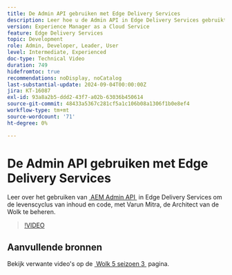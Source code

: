 ```yaml
---
title: De Admin API gebruiken met Edge Delivery Services
description: Leer hoe u de Admin API in Edge Delivery Services gebruikt om de levenscyclus van inhoud en code te beheren.
version: Experience Manager as a Cloud Service
feature: Edge Delivery Services
topic: Development
role: Admin, Developer, Leader, User
level: Intermediate, Experienced
doc-type: Technical Video
duration: 749
hidefromtoc: true
recommendations: noDisplay, noCatalog
last-substantial-update: 2024-09-04T00:00:00Z
jira: KT-16087
exl-id: 93a8a2b5-ddd2-43f7-a02b-63036b450614
source-git-commit: 48433a5367c281cf5a1c106b08a1306f1b0e8ef4
workflow-type: tm+mt
source-wordcount: '71'
ht-degree: 0%

---
```


# De Admin API gebruiken met Edge Delivery Services

Leer over het gebruiken van [&#x200B; AEM Admin API &#x200B;](https://www.aem.live/docs/admin.html) in Edge Delivery Services om de levenscyclus van inhoud en code, met Varun Mitra, de Architect van de Wolk te beheren.

>[!VIDEO](https://video.tv.adobe.com/v/3433158/?learn=on)

## Aanvullende bronnen

Bekijk verwante video&#39;s op de [&#x200B; Wolk 5 seizoen 3 &#x200B;](../cloud5-season-3.md) pagina.

